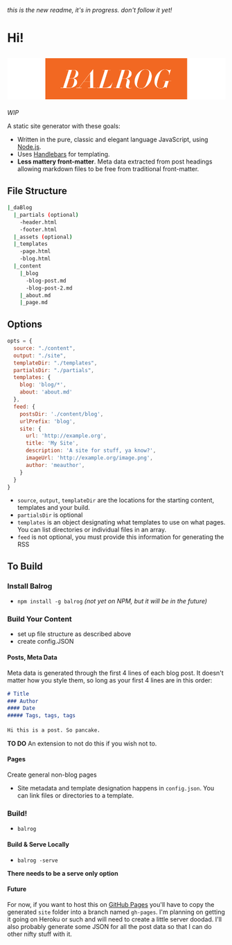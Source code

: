 _this is the new readme, it's in progress. don't follow it yet!_

# Hi!

![balrog](balrog.png)
---

_WIP_

A static site generator with these goals:

- Written in the pure, classic and elegant language JavaScript, using [Node.js](http://www.nodejs.org).
- Uses [Handlebars](http://handlebarsjs.com/) for templating.
- **Less mattery front-matter**. Meta data extracted from post headings allowing markdown files to be free from traditional front-matter.

## File Structure

```bash
|_daBlog
  |_partials (optional)
    -header.html
    -footer.html
  |_assets (optional)
  |_templates
    -page.html
    -blog.html
  |_content
    |_blog
      -blog-post.md
      -blog-post-2.md
    |_about.md
    |_page.md
```

## Options

```javascript
opts = {
  source: "./content",
  output: "./site",
  templateDir: "./templates",
  partialsDir: "./partials",
  templates: {
    blog: 'blog/*',
    about: 'about.md'
  },
  feed: {
    postsDir: './content/blog',
    urlPrefix: 'blog',
    site: {
      url: 'http://example.org',
      title: 'My Site',
      description: 'A site for stuff, ya know?',
      imageUrl: 'http://example.org/image.png',
      author: 'meauthor',
    }
  }
}
```

- `source`, `output`, `templateDir` are the locations for the starting content, templates and your build.
- `partialsDir` is optional
- `templates` is an object designating what templates to use on what pages. You can list directories or individual files in an array.
- `feed` is not optional, you must provide this information for generating the RSS


## To Build

### Install Balrog

- `npm install -g balrog`
_(not yet on NPM, but it will be in the future)_

### Build Your Content

- set up file structure as described above
- create config.JSON

#### Posts, Meta Data

Meta data is generated through the first 4 lines of each blog post. It doesn't matter how you style them, so long as your first 4 lines are in this order:

```markdown
# Title
### Author
#### Date
##### Tags, tags, tags

Hi this is a post. So pancake.
```

**TO DO** An extension to not do this if you wish not to.

#### Pages

Create general non-blog pages


- Site metadata and template designation happens in `config.json`. You can link files or directories to a template.

### Build!

- `balrog`

#### Build & Serve Locally

- `balrog -serve`

**There needs to be a serve only option**

#### Future

For now, if you want to host this on [GitHub Pages](http://pages.github.com) you'll have to copy the generated `site` folder into a branch named `gh-pages`. I'm planning on getting it going on Heroku or such and will need to create a little server doodad. I'll also probably generate some JSON for all the post data so that I can do other nifty stuff with it.
